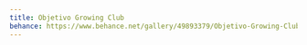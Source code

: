 ```yaml
---
title: Objetivo Growing Club
behance: https://www.behance.net/gallery/49893379/Objetivo-Growing-Club
---
```


